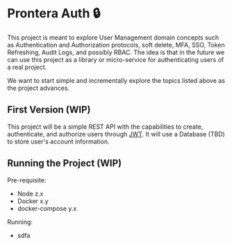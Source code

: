 # Prontera Auth 🔒
This project is meant to explore User Management domain concepts such as Authentication and Authorization protocols, soft delete, MFA, SSO, Token Refreshing, Audit Logs, and possibly RBAC. The idea is that in the future we can use this project as a library or micro-service for authenticating users of a real project.

We want to start simple and incrementally explore the topics listed above as the project advances.


## First Version (WIP)
This project will be a simple REST API with the capabilities to create, authenticate, and authorize users through [JWT](https://jwt.io/). It will use a Database (TBD) to store user's account information.


## Running the Project (WIP)

Pre-requisite:
- Node z.x
- Docker x.y
- docker-compose y.x

Running:
- sdfa
